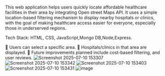 This web application helps users quickly locate affordable healthcare facilities in their area by integrating Open street Maps API. It uses a simple location-based filtering mechanism to display nearby hospitals or clinics, with the goal of making healthcare access easier for everyone, especially those in underserved regions.

Tech Stack: HTML, CSS, JavaScript,Mongo DB,Node,Express.

🔹 Users can select a specific area.
🔹 Hospitals/clinics in that area are displayed.
🔹 Future improvements planned include cost-based filtering, and user reviews.
![Screenshot 2025-07-10 153307](https://github.com/user-attachments/assets/1eff5a6b-5915-49f8-8f2f-9bb3cbc14297)
![Screenshot 2025-07-10 153342](https://github.com/user-attachments/assets/046f3113-f5c6-49e7-8818-c4deaafe0151)
![Screenshot 2025-07-10 153403](https://github.com/user-attachments/assets/c4015add-cf06-4fd5-984d-960ce36afb5a)
![Screenshot 2025-07-10 153431](https://github.com/user-attachments/assets/8abf873f-2ed1-4153-9e3f-c9cd3fd745ab)
![image](https://github.com/user-attachments/assets/bb3125bf-db51-42f8-9c1e-0b15dfaee44d)


